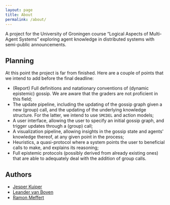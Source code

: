 ```yaml
---
layout: page
title: About
permalink: /about/
---
```


A project for the University of Groningen course “Logical Aspects of
Multi-Agent Systems” exploring agent knowledge in distributed systems with
semi-public announcements.

## Planning
At this point the project is far from finished. Here are a couple of points that we intend to add before the final deadline:
 - (Report) Full definitions and natationary conventions of (dynamic epistemic) gossip. We are aware that the graders are not proficient in this field;
 - The update pipeline, including the updating of the gossip graph given a new (group) call, and the updating of the underlying knowledge structure. For the latter, we intend to use ```SMCDEL``` and action models;
 - A user interface, allowing the user to specify an initial gossip graph, and trigger updates through a (group) call;
 - A visualization pipeline, allowing insights in the gossip state and agents' knowledge thereof, at any given point in the process;
 - Heuristics, a quasi-protocol where a system points the user to beneficial calls to make, and explains its reasoning;
 - Full epistemic protocols (possibly derived from already existing ones) that are able to adequately deal with the addition of group calls.

## Authors

- [Jesper Kuiper](https://github.com/jesper-sk)
- [Leander van Boven](https://github.com/Leander-van-Boven)
- [Ramon Meffert](https://github.com/RamonMeffert)

